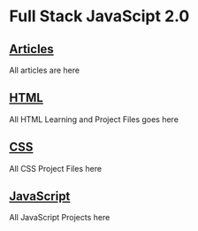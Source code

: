 # Full Stack JavaScipt 2.0

## [Articles](Articles)
All articles are here

## [HTML](HTML)
All HTML Learning and Project Files goes here

## [CSS](CSS)
All CSS Project Files here 

## [JavaScript](Javascript)
All JavaScript Projects here

